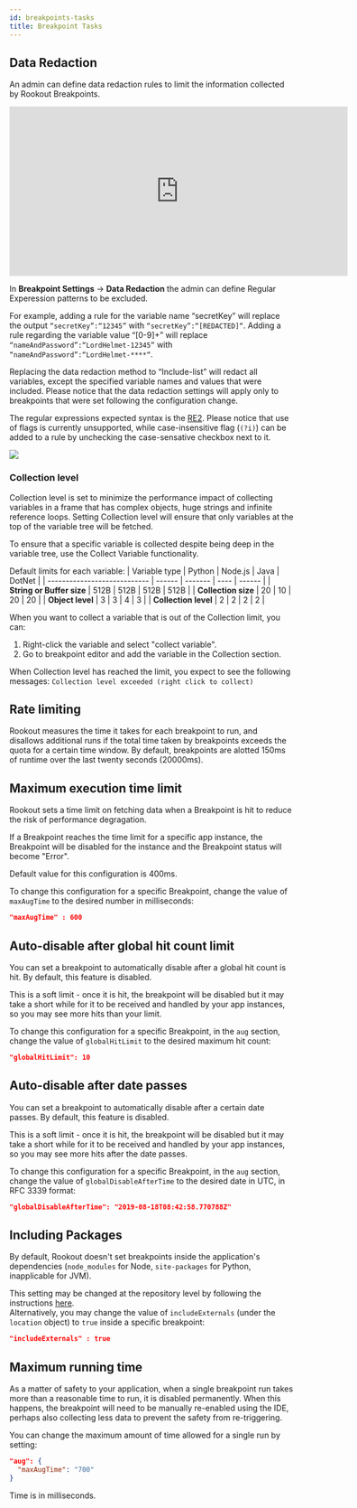 ```yaml
---
id: breakpoints-tasks
title: Breakpoint Tasks
---
```


## Data Redaction

An admin can define data redaction rules to limit the information collected by Rookout Breakpoints.

<iframe width="600" height="300" src="https://www.youtube.com/embed/dJgit1yPem4" frameborder="0" allow="accelerometer; autoplay; encrypted-media; gyroscope; picture-in-picture" allowfullscreen></iframe>

In **Breakpoint Settings** -> **Data Redaction** the admin can define Regular Experession patterns to be excluded.

For example, adding a rule for the variable name “secretKey” will replace the output `“secretKey”:“12345”` with `“secretKey”:“[REDACTED]“`.
Adding a rule regarding the variable value “[0-9]+” will replace `“nameAndPassword”:“LordHelmet-12345”` with `“nameAndPassword”:“LordHelmet-****“`.

Replacing the data redaction method to “Include-list” will redact all variables, except the specified variable names and values that were included.
Please notice that the data redaction settings will apply only to breakpoints that were set following the configuration change.

The regular expressions expected syntax is the [RE2](https://github.com/google/re2/wiki/Syntax). Please notice that use of flags is currently unsupported, while case-insensitive flag (`(?i)`) can be added to a rule by unchecking the case-sensative checkbox next to it.

<img src="/img/screenshots/data_redaction_example_1.png" />

### Collection level

Collection level is set to minimize the performance impact of collecting variables in a frame that has complex objects, huge strings and infinite reference loops.
Setting Collection level will ensure that only variables at the top of the variable tree will be fetched.


To ensure that a specific variable is collected despite being deep in the variable tree, use the Collect Variable functionality.

Default limits for each variable:
| Variable type                | Python | Node.js | Java | DotNet |
| ---------------------------- | ------ | ------- | ---- | ------ |
| **String or Buffer size**    | 512B   | 512B    | 512B | 512B   |
| **Collection size**          | 20     | 10      | 20   | 20     |
| **Object level**             | 3      | 3       | 4    | 3      |
| **Collection level**         | 2      | 2       | 2    | 2      |


When you want to collect a variable that is out of the Collection limit, you can:
1. Right-click the variable and select "collect variable".
2. Go to breakpoint editor and add the variable in the Collection section.

When Collection level has reached the limit, you expect to see the following messages: 
`Collection level exceeded (right click to collect)`



## Rate limiting

Rookout measures the time it takes for each breakpoint to run, and disallows additional runs if the total time taken by breakpoints exceeds the quota for a certain time window. By default, breakpoints are alotted 150ms of runtime over the last twenty seconds (20000ms).

## Maximum execution time limit

Rookout sets a time limit on fetching data when a Breakpoint is hit to reduce the risk of performance degragation.

If a Breakpoint reaches the time limit for a specific app instance, the Breakpoint will be disabled for the instance and the Breakpoint status will become "Error".

Default value for this configuration is 400ms.

To change this configuration for a specific Breakpoint, change the value of `maxAugTime` to the desired number in milliseconds:
```json
"maxAugTime" : 600
```

## Auto-disable after global hit count limit

You can set a breakpoint to automatically disable after a global hit count is hit. By default, this feature is disabled.

This is a soft limit - once it is hit, the breakpoint will be disabled but it may take a short while for it to be received and handled by your app instances, so you may see more hits than your limit. 

To change this configuration for a specific Breakpoint, in the `aug` section, change the value of `globalHitLimit` to the desired maximum hit count:
```json
"globalHitLimit": 10
```

## Auto-disable after date passes

You can set a breakpoint to automatically disable after a certain date passes. By default, this feature is disabled.

This is a soft limit - once it is hit, the breakpoint will be disabled but it may take a short while for it to be received and handled by your app instances, so you may see more hits after the date passes. 

To change this configuration for a specific Breakpoint, in the `aug` section, change the value of `globalDisableAfterTime` to the desired date in UTC, in RFC 3339 format:
```json
"globalDisableAfterTime": "2019-08-18T08:42:58.770788Z"
```

## Including Packages

By default, Rookout doesn't set breakpoints inside the application's dependencies (`node_modules` for Node, `site-packages` for Python, inapplicable for JVM).

This setting may be changed at the repository level by following the instructions [here](source-repos.md#debugging-packages).  
Alternatively, you may change the value of `includeExternals` (under the `location` object) to `true` inside a specific breakpoint:
```json
"includeExternals" : true
```

## Maximum running time

As a matter of safety to your application, when a single breakpoint run takes more than a reasonable time to run, it is disabled permanently. When this happens, the breakpoint will need to be manually re-enabled using the IDE, perhaps also collecting less data to prevent the safety from re-triggering.

You can change the maximum amount of time allowed for a single run by setting:

```json
"aug": {
  "maxAugTime": "700"
}
```

Time is in milliseconds.
